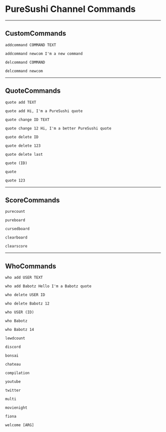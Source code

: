 # PureSushi Channel Commands

---
## CustomCommands

```
addcommand COMMAND TEXT

addcommand newcom I'm a new command
```
```
delcommand COMMAND

delcommand newcom
```
---
## QuoteCommands

```
quote add TEXT

quote add Hi, I'm a PureSushi quote
```
```
quote change ID TEXT

quote change 12 Hi, I'm a better PureSushi quote
```
```
quote delete ID

quote delete 123

quote delete last
```
```
quote (ID)

quote

quote 123
```
---
## ScoreCommands

```
purecount
```
```
pureboard
```
```
cursedboard
```
```
clearboard
```
```
clearscore
```
---
## WhoCommands

```
who add USER TEXT

who add Babotz Hello I'm a Babotz quote
```
```
who delete USER ID

who delete Babotz 12
```
```
who USER (ID)

who Babotz

who Babotz 14
```

`lewdcount`

`discord`

`bonsai`

`chateau`

`compilation`

`youtube`

`twitter`

`multi`

`movienight`

`fiona`

`welcome [ARG]`


